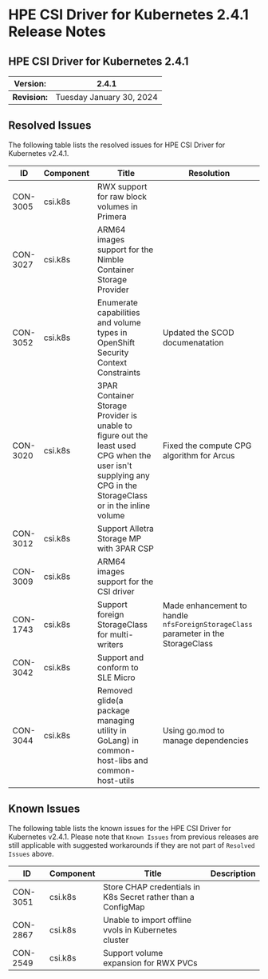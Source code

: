 # HPE CSI Driver for Kubernetes 2.4.1 Release Notes

## HPE CSI Driver for Kubernetes 2.4.1

| **Version:** |2.4.1|
|--------------|-----|
| **Revision:** | Tuesday January 30, 2024 |

## Resolved Issues

The following table lists the resolved issues for HPE CSI Driver for Kubernetes v2.4.1.

|ID|Component |Title|Resolution|
|--|---------|-----|-----------|
|CON-3005|csi.k8s|RWX support for raw block volumes in Primera||
|CON-3027|csi.k8s|ARM64 images support for the Nimble Container Storage Provider||
|CON-3052|csi.k8s|Enumerate capabilities and volume types in OpenShift Security Context Constraints|Updated the SCOD documenatation|
|CON-3020|csi.k8s|3PAR Container Storage Provider is unable to figure out the least used CPG when the user isn't supplying any CPG in the StorageClass or in the inline volume|Fixed the compute CPG algorithm for Arcus|
|CON-3012|csi.k8s|Support Alletra Storage MP with 3PAR CSP||
|CON-3009|csi.k8s|ARM64 images support for the CSI driver||
|CON-1743|csi.k8s|Support foreign StorageClass for multi-writers|Made enhancement to handle `nfsForeignStorageClass` parameter in the StorageClass|
|CON-3042|csi.k8s|Support and conform to SLE Micro||
|CON-3044|csi.k8s|Removed glide(a package managing utility in GoLang) in common-host-libs and common-host-utils| Using go.mod to manage dependencies|

## Known Issues

The following table lists the known issues for the HPE CSI Driver for Kubernetes v2.4.1. Please note that `Known Issues` from previous releases are still applicable with suggested workarounds if they are not part of `Resolved Issues` above.

|ID|Component |Title|Description|
|--|---------|-----|-----------|
|CON-3051|csi.k8s|Store CHAP credentials in K8s Secret rather than a ConfigMap||
|CON-2867|csi.k8s|Unable to import offline vvols in Kubernetes cluster||
|CON-2549|csi.k8s|Support volume expansion for RWX PVCs||

